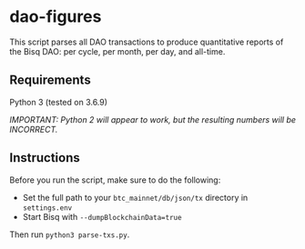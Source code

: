 # dao-figures

This script parses all DAO transactions to produce quantitative reports of the Bisq DAO: per cycle, per month, per day, and all-time.

## Requirements

Python 3 (tested on 3.6.9)

_IMPORTANT: Python 2 will appear to work, but the resulting numbers will be INCORRECT._

## Instructions

Before you run the script, make sure to do the following:

* Set the full path to your `btc_mainnet/db/json/tx` directory in `settings.env`
* Start Bisq with `--dumpBlockchainData=true`

Then run `python3 parse-txs.py`.